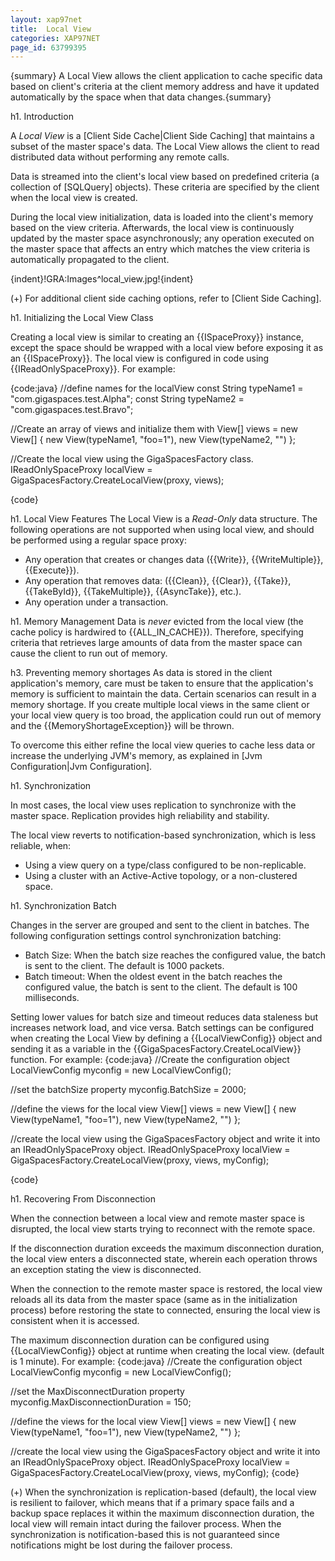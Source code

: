 ```yaml
---
layout: xap97net
title:  Local View
categories: XAP97NET
page_id: 63799395
---
```


{summary} A Local View allows the client application to cache specific data based on client's criteria at the client memory address and have it updated automatically by the space when that data changes.{summary}

h1. Introduction

A *Local View* is a [Client Side Cache|Client Side Caching] that maintains a subset of the master space's data. The Local View allows the client to read distributed data without performing any remote calls.

Data is streamed into the client's local view based on predefined criteria (a collection of [SQLQuery] objects). These criteria are specified by the client when the local view is created.

During the local view initialization, data is loaded into the client's memory based on the view criteria. Afterwards, the local view is continuously updated by the master space asynchronously; any operation executed on the master space that affects an entry which matches the view criteria is automatically propagated to the client.

{indent}!GRA:Images^local_view.jpg!{indent}

(+) For additional client side caching options, refer to [Client Side Caching].

h1. Initializing the Local View Class

Creating a local view is similar to creating an {{ISpaceProxy}} instance, except the space should be wrapped with a local view before exposing it as an {{ISpaceProxy}}. The local view is configured in code using {{IReadOnlySpaceProxy}}. For example:

{code:java}
//define names for the localView
const String typeName1 = "com.gigaspaces.test.Alpha";
const String typeName2 = "com.gigaspaces.test.Bravo";

//Create an array of views and initialize them with
View[] views = new View[] { new View(typeName1, "foo=1"), new View(typeName2, "") };

//Create the local view using the GigaSpacesFactory class.
IReadOnlySpaceProxy localView = GigaSpacesFactory.CreateLocalView(proxy, views);

{code}

h1. Local View Features
The Local View is a *Read-Only* data structure. The following operations are not supported when using local view, and should be performed using a regular space proxy:
* Any operation that creates or changes data ({{Write}}, {{WriteMultiple}}, {{Execute}}).
* Any operation that removes data: ({{Clean}}, {{Clear}}, {{Take}}, {{TakeById}}, {{TakeMultiple}}, {{AsyncTake}}, etc.).
* Any operation under a transaction.

h1. Memory Management
Data is *never* evicted from the local view (the cache policy is hardwired to {{ALL_IN_CACHE}}). Therefore, specifying criteria that retrieves large amounts of data from the master space can cause the client to run out of memory.

h3. Preventing memory shortages
As data is stored in the client application's memory, care must be taken to ensure that the application's memory is sufficient to maintain the data. Certain scenarios can result in a memory shortage. If you create multiple local views in the same client or your local view query is too broad, the application could run out of memory and the {{MemoryShortageException}} will be thrown.

To overcome this either refine the local view queries to cache less data or increase the underlying JVM's memory, as explained in [Jvm Configuration|Jvm Configuration].

h1. Synchronization

In most cases, the local view uses replication to synchronize with the master space. Replication provides high reliability and stability.

The local view reverts to notification-based synchronization, which is less reliable, when:
* Using a view query on a type/class configured to be non-replicable.
* Using a cluster with an Active-Active topology, or a non-clustered space.

h1. Synchronization Batch

Changes in the server are grouped and sent to the client in batches. The following configuration settings control synchronization batching:
* Batch Size: When the batch size reaches the configured value, the batch is sent to the client. The default is 1000 packets.
* Batch timeout: When the oldest event in the batch reaches the configured value, the batch is sent to the client. The default is 100 milliseconds.

Setting lower values for batch size and timeout reduces data staleness but increases network load, and vice versa.
Batch settings can be configured when creating the Local View by defining a {{LocalViewConfig}} object and sending it as a variable in the {{GigaSpacesFactory.CreateLocalView}} function. For example:
{code:java}
//Create the configuration object
LocalViewConfig myconfig = new LocalViewConfig();

//set the batchSize property
myconfig.BatchSize = 2000;

//define the views for the local view
View[] views = new View[] { new View(typeName1, "foo=1"), new View(typeName2, "") };

//create the local view using the GigaSpacesFactory object and write it into an IReadOnlySpaceProxy object.
IReadOnlySpaceProxy localView = GigaSpacesFactory.CreateLocalView(proxy, views, myConfig);

{code}

h1. Recovering From Disconnection

When the connection between a local view and remote master space is disrupted, the local view starts trying to reconnect with the remote space.

If the disconnection duration exceeds the maximum disconnection duration, the local view enters a disconnected state, wherein each operation throws an exception stating the view is disconnected.

When the connection to the remote master space is restored, the local view reloads all its data from the master space (same as in the initialization process) before restoring the state to connected, ensuring the local view is consistent when it is accessed.

The maximum disconnection duration can be configured using {{LocalViewConfig}} object at runtime when creating the local view. (default is 1 minute). For example:
{code:java}
//Create the configuration object
LocalViewConfig myconfig = new LocalViewConfig();

//set the MaxDisconnectDuration property
myconfig.MaxDisconnectionDuration = 150;

//define the views for the local view
View[] views = new View[] { new View(typeName1, "foo=1"), new View(typeName2, "") };

//create the local view using the GigaSpacesFactory object and write it into an IReadOnlySpaceProxy object.
IReadOnlySpaceProxy localView = GigaSpacesFactory.CreateLocalView(proxy, views, myConfig);
{code}

(+) When the synchronization is replication-based (default), the local view is resilient to failover, which means that if a primary space fails and a backup space replaces it within the maximum disconnection duration, the local view will remain intact during the failover process. When the synchronization is notification-based this is not guaranteed since notifications might be lost during the failover process.
